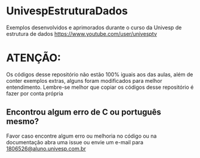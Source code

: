 # UnivespEstruturaDados
Exemplos desenvolvidos e aprimorados durante o curso da Univesp de estrutura de dados https://www.youtube.com/user/univesptv 

# ATENÇÃO:
Os códigos desse repositório não estão 100% iguais aos das aulas, além de conter exemplos extras, alguns foram modificados para melhor entendimento. Lembre-se melhor que copiar os códigos desse repositório é fazer por conta própria 

## Encontrou algum erro de C ou português mesmo? 
Favor caso encontre algum erro ou melhoria no código ou na documentação abra uma issue ou envie um e-mail para 1806526@aluno.univesp.com.br